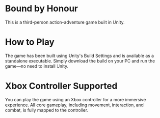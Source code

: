 # Bound by Honour

This is a third-person action-adventure game built in Unity.

# How to Play

The game has been built using Unity's Build Settings and is available as a standalone executable. Simply download the build on your PC and run the game—no need to install Unity.

# Xbox Controller Supported

You can play the game using an Xbox controller for a more immersive experience. All core gameplay, including movement, interaction, and combat, is fully mapped to the controller.

